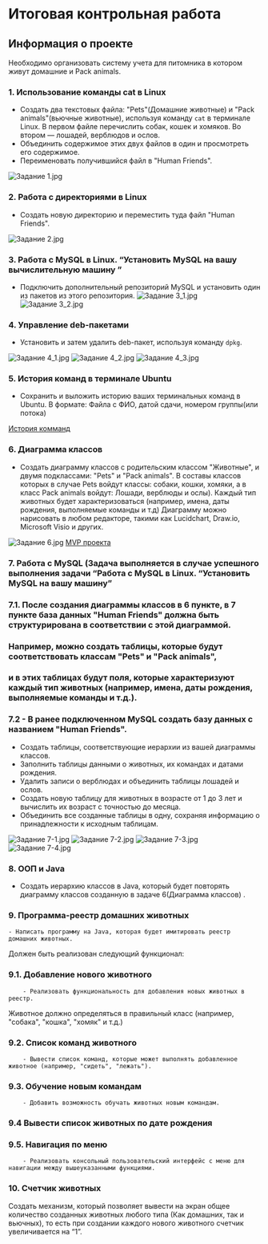 # Итоговая контрольная работа
## Информация о проекте
Необходимо организовать систему учета для питомника 
в котором живут домашние и Pack animals. 

### 1. Использование команды cat в Linux
   - Создать два текстовых файла: "Pets"(Домашние животные) и "Pack animals"(вьючные животные), используя команду `cat` в терминале Linux. В первом файле перечислить собак, кошек и хомяков. Во втором — лошадей, верблюдов и ослов.
   - Объединить содержимое этих двух файлов в один и просмотреть его содержимое.
   - Переименовать получившийся файл в "Human Friends".

![Задание 1.jpg](/screens/task_1.jpg)

### 2. Работа с директориями в Linux
   - Создать новую директорию и переместить туда файл "Human Friends".

![Задание 2.jpg](/screens/task_2.jpg)

### 3. Работа с MySQL в Linux. “Установить MySQL на вашу вычислительную машину ”
   - Подключить дополнительный репозиторий MySQL и установить один из пакетов из этого репозитория.
![Задание 3_1.jpg](/screens/task_3_1.jpg) 
![Задание 3_2.jpg](/screens/task_3_2.jpg)

### 4. Управление deb-пакетами
   - Установить и затем удалить deb-пакет, используя команду `dpkg`.

![Задание 4_1.jpg](/screens/task_4_1.jpg) 
![Задание 4_2.jpg](/screens/task_4_2.jpg)
![Задание 4_3.jpg](/screens/task_4_3.jpg)   

### 5. История команд в терминале Ubuntu
   - Сохранить и выложить историю ваших терминальных команд в Ubuntu.
В формате: Файла с ФИО, датой сдачи, номером группы(или потока)

[История комманд](/tasks/Bulavin_alexander_Sergeevich_08012024)

### 6. Диаграмма классов
   - Создать диаграмму классов с родительским классом "Животные", и двумя подклассами: "Pets" и "Pack animals".
В составы классов которых в случае Pets войдут классы: собаки, кошки, хомяки, а в класс Pack animals войдут: Лошади, верблюды и ослы).
Каждый тип животных будет характеризоваться (например, имена, даты рождения, выполняемые команды и т.д)
Диаграмму можно нарисовать в любом редакторе, такими как Lucidchart, Draw.io, Microsoft Visio и других.

![Задание 6.jpg](/screens/task_6.jpg)
[MVP проекта](/screens/Control_work.drawio)

### 7. Работа с MySQL (Задача выполняется в случае успешного выполнения задачи “Работа с MySQL в Linux. “Установить MySQL на вашу машину”

### 7.1. После создания диаграммы классов в 6 пункте, в 7 пункте база данных "Human Friends" должна быть структурирована в соответствии с этой диаграммой. 
### Например, можно создать таблицы, которые будут соответствовать классам "Pets" и "Pack animals", 
### и в этих таблицах будут поля, которые характеризуют каждый тип животных (например, имена, даты рождения, выполняемые команды и т.д.).
 
### 7.2   - В ранее подключенном MySQL создать базу данных с названием "Human Friends".
   - Создать таблицы, соответствующие иерархии из вашей диаграммы классов.
   - Заполнить таблицы данными о животных, их командах и датами рождения.
   - Удалить записи о верблюдах и объединить таблицы лошадей и ослов.
   - Создать новую таблицу для животных в возрасте от 1 до 3 лет и вычислить их возраст с точностью до месяца.
   - Объединить все созданные таблицы в одну, сохраняя информацию о принадлежности к исходным таблицам.

![Задание 7-1.jpg](/screens/task_7-1.jpg) 
![Задание 7-2.jpg](/screens/task_7-2.jpg)
![Задание 7-3.jpg](/screens/task_7-3.jpg)   
![Задание 7-4.jpg](/screens/task_7-4.jpg)

### 8. ООП и Java
   - Создать иерархию классов в Java, который будет повторять диаграмму классов созданную в задаче 6(Диаграмма классов) .

### 9. Программа-реестр домашних животных
    - Написать программу на Java, которая будет имитировать реестр домашних животных. 
Должен быть реализован следующий функционал:
    
### 9.1. Добавление нового животного
        - Реализовать функциональность для добавления новых животных в реестр.       
 Животное должно определяться в правильный класс (например, "собака", "кошка", "хомяк" и т.д.)
        
### 9.2. Список команд животного
        - Вывести список команд, которые может выполнять добавленное животное (например, "сидеть", "лежать").
        
### 9.3. Обучение новым командам
        - Добавить возможность обучать животных новым командам.

### 9.4 Вывести список животных по дате рождения
### 9.5. Навигация по меню
        - Реализовать консольный пользовательский интерфейс с меню для навигации между вышеуказанными функциями.
        
### 10. Счетчик животных
Создать механизм, который позволяет вывести на экран общее количество созданных животных любого типа (Как домашних, так и вьючных), то есть при создании каждого нового животного счетчик увеличивается на “1”. 


